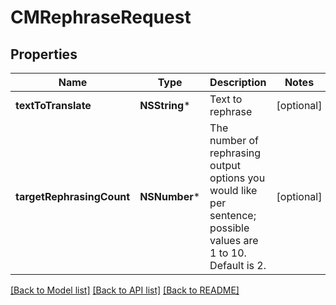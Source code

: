 # CMRephraseRequest

## Properties
Name | Type | Description | Notes
------------ | ------------- | ------------- | -------------
**textToTranslate** | **NSString*** | Text to rephrase | [optional] 
**targetRephrasingCount** | **NSNumber*** | The number of rephrasing output options you would like per sentence; possible values are 1 to 10.  Default is 2. | [optional] 

[[Back to Model list]](../README.md#documentation-for-models) [[Back to API list]](../README.md#documentation-for-api-endpoints) [[Back to README]](../README.md)


